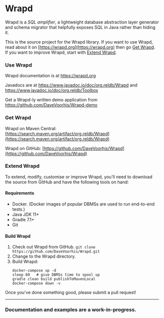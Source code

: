 Wrapd
=====

Wrapd is a *SQL amplifier*, a lightweight database abstraction layer generator and schema migrator that helpfully exposes
SQL in Java rather than hiding it.

This is the source project for the Wrapd library. If you want to use Wrapd, read about it on [https://wrapd.org](https://wrapd.org) then go [Get Wrapd](#get-wrapd). If you want to improve Wrapd, start with [Extend Wrapd](#extend-wrapd).

### Use Wrapd ###

Wrapd documentation is at https://wrapd.org

Javadocs are at https://www.javadoc.io/doc/org.reldb/Wrapd and https://www.javadoc.io/doc/org.reldb/Toolbox

Get a Wrapd-ly written demo application from https://github.com/DaveVoorhis/Wrapd-demo

### Get Wrapd ###

Wrapd on Maven Central: [https://search.maven.org/artifact/org.reldb/Wrapd](https://search.maven.org/artifact/org.reldb/Wrapd)

Wrapd on GitHub: [https://github.com/DaveVoorhis/Wrapd](https://github.com/DaveVoorhis/Wrapd)

### Extend Wrapd ###

To extend, modify, customise or improve Wrapd, you'll need to download the source from GitHub and have the following tools on hand:

#### Requirements ####
- Docker. (Docker images of popular DBMSs are used to run end-to-end tests.)
- Java JDK 11+ 
- Gradle 7.1+
- Git

#### Build Wrapd ####

1. Check out Wrapd from GitHub. 
   ```git clone https://github.com/DaveVoorhis/Wrapd.git```
2. Change to the Wrapd directory.
3. Build Wrapd:
    ```
    docker-compose up -d
    sleep 60   # give DBMSs time to spool up
    gradle clean build publishToMavenLocal
    docker-compose down -v
    ```

Once you've done something good, please submit a pull request!

____
### Documentation and examples are a work-in-progress. ###
